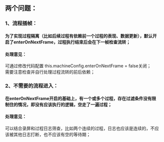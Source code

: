 ## 两个问题：

### 1、流程插帧：

#### 为了实现过程隔离（比如后续过程有依赖前一个过程的表现、数据更新），默认开启了enterOnNextFrame，过程执行结束后会在下一帧检查流转；

#### 处理意见：

可通过修改代码配置 this.machineConfig.enterOnNextFrame \= false关闭；  
需要注意检查并自行处理过程流转的前后依赖；

### 2、不需要的流程进入：

#### 在enterOnNextFrame开启的基础上，有一个或多个过程，存在过滤条件没有限制住的情况，即没有应该执行的逻辑，空走了一遍过程；

#### 处理意见：

可以结合录屏和过程日志筛查，比如两个连续的过程，日志也应该是连续的，不应该被其他日志打断，也不应该有空的等待期；